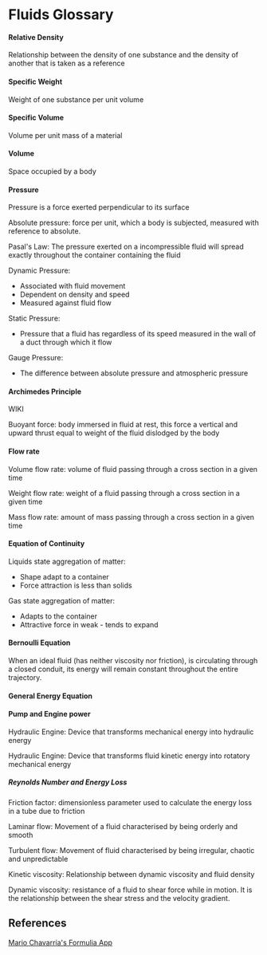 # Fluids Glossary

#### Relative Density

Relationship between the density of one substance and the density of another that is taken as a reference

#### Specific Weight

Weight of one substance per unit volume

#### Specific Volume 

Volume per unit mass of a material

#### Volume 

Space occupied by a body

#### Pressure

Pressure is a force exerted perpendicular to its surface

Absolute pressure: force per unit, which a body is subjected, measured with reference to absolute.	


Pasal's Law: The pressure exerted on a incompressible fluid will spread exactly throughout the container containing the fluid


Dynamic Pressure:
- Associated with fluid movement
- Dependent on density and speed
- Measured against fluid flow


Static Pressure:
- Pressure that a fluid has regardless of its speed measured in the wall of a duct through which it flow

Gauge Pressure:
- The difference between absolute pressure and atmospheric pressure

#### Archimedes Principle

WIKI

Buoyant force: body immersed in fluid at rest, this force a vertical and upward thrust equal to weight of the fluid dislodged by the body


#### Flow rate

Volume flow rate: volume of fluid passing through a cross section in a given time

Weight flow rate: weight of a fluid passing through a cross section in a given time

Mass flow rate: amount of mass passing through a cross section in a given time

#### Equation of Continuity

Liquids state aggregation of matter:
- Shape adapt to a container
- Force attraction is less than solids

Gas state aggregation of matter:
- Adapts to the container
- Attractive force in weak - tends to expand

#### Bernoulli Equation

When an ideal fluid (has neither viscosity nor friction), is circulating through a closed conduit, its energy will remain constant throughout the entire trajectory.


#### General Energy Equation

#### Pump and Engine power

Hydraulic Engine: Device that transforms mechanical energy into hydraulic energy

Hydraulic Engine: Device that transforms fluid kinetic energy into rotatory mechanical energy

##### Reynolds Number and Energy Loss


Friction factor: dimensionless parameter used to calculate the energy loss in a tube due to friction 

Laminar flow: Movement of a fluid characterised  by being orderly and smooth

Turbulent flow: Movement of fluid characterised by being irregular, chaotic and unpredictable

Kinetic viscosity: Relationship between dynamic viscosity and fluid density

Dynamic viscosity: resistance of a fluid to shear force while in motion. It is the relationship between the shear stress and the velocity gradient.

## References

[Mario Chavarría's Formulia App](https://play.google.com/store/apps/details?id=m4.enginary&hl=en-US)